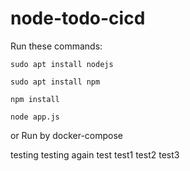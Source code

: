 # node-todo-cicd

Run these commands:


`sudo apt install nodejs`


`sudo apt install npm`


`npm install`

`node app.js`

or Run by docker-compose

testing
testing again
test
test1
test2
test3

